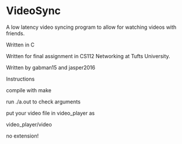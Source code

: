 # VideoSync
A low latency video syncing program to allow for watching videos with friends.

Written in C

Written for final assignment in CS112 Networking at Tufts University.

Written by
gabman15
and
jasper2016

Instructions

compile with make

run ./a.out to check arguments

put your video file in video_player as

video_player/video

no extension!
